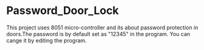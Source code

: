# Password_Door_Lock
This project uses 8051 micro-controller and its about password protection in doors.The password is by default set as "12345" in the program. You can cange it by editing the program.
